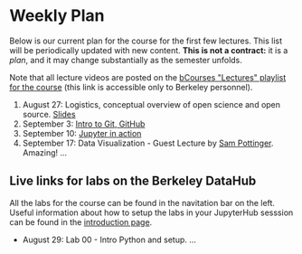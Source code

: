 # Weekly Plan


Below is our current plan for the course for the first few lectures. This list will be periodically updated with new content. **This is not a contract:** it is a _plan_, and it may change substantially as the semester unfolds.

Note that all lecture videos are posted on the [bCourses "Lectures" playlist for the course](https://bcourses.berkeley.edu/courses/1546508/external_tools/90481) (this link is accessible only to Berkeley personnel).

1. August 27: Logistics, conceptual overview of open science and open source. [Slides](https://docs.google.com/presentation/d/1tbgKqY2tW-lZsnA1AvwX5azwL4JV2K9F-nFn65CBP5I/edit)
2. September 3:  [Intro to Git, GitHub](../lectures/intro-git/intro.ipynb)
3. September 10: [Jupyter in action](../lectures/intro-jupyter/Index.ipynb)
4. September 17: Data Visualization - Guest Lecture by [Sam Pottinger](https://dse.berkeley.edu/people/sam-pottinger). Amazing!
...

## Live links for labs on the Berkeley DataHub

All the labs for the course can be found in the navitation bar on the left. Useful information about how to setup the labs in your JupyterHub sesssion can be found in the [introduction page](../lab/intro/intro.ipynb).

* August 29: Lab 00 - Intro Python and setup.
...
